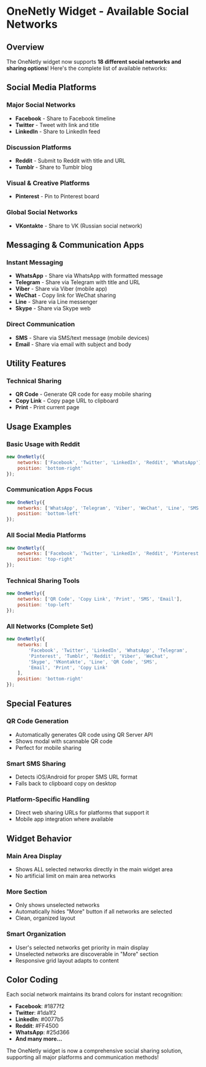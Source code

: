 # OneNetly Widget - Available Social Networks

## Overview
The OneNetly widget now supports **18 different social networks and sharing options**! Here's the complete list of available networks:

## Social Media Platforms

### Major Social Networks
- **Facebook** - Share to Facebook timeline
- **Twitter** - Tweet with link and title
- **LinkedIn** - Share to LinkedIn feed

### Discussion Platforms
- **Reddit** - Submit to Reddit with title and URL
- **Tumblr** - Share to Tumblr blog

### Visual & Creative Platforms
- **Pinterest** - Pin to Pinterest board

### Global Social Networks
- **VKontakte** - Share to VK (Russian social network)

## Messaging & Communication Apps

### Instant Messaging
- **WhatsApp** - Share via WhatsApp with formatted message
- **Telegram** - Share via Telegram with title and URL
- **Viber** - Share via Viber (mobile app)
- **WeChat** - Copy link for WeChat sharing
- **Line** - Share via Line messenger
- **Skype** - Share via Skype web

### Direct Communication
- **SMS** - Share via SMS/text message (mobile devices)
- **Email** - Share via email with subject and body

## Utility Features

### Technical Sharing
- **QR Code** - Generate QR code for easy mobile sharing
- **Copy Link** - Copy page URL to clipboard
- **Print** - Print current page

## Usage Examples

### Basic Usage with Reddit
```javascript
new OneNetly({
    networks: ['Facebook', 'Twitter', 'LinkedIn', 'Reddit', 'WhatsApp'],
    position: 'bottom-right'
});
```

### Communication Apps Focus
```javascript
new OneNetly({
    networks: ['WhatsApp', 'Telegram', 'Viber', 'WeChat', 'Line', 'SMS', 'Email'],
    position: 'bottom-left'
});
```

### All Social Media Platforms
```javascript
new OneNetly({
    networks: ['Facebook', 'Twitter', 'LinkedIn', 'Reddit', 'Pinterest', 'Tumblr'],
    position: 'top-right'
});
```

### Technical Sharing Tools
```javascript
new OneNetly({
    networks: ['QR Code', 'Copy Link', 'Print', 'SMS', 'Email'],
    position: 'top-left'
});
```

### All Networks (Complete Set)
```javascript
new OneNetly({
    networks: [
        'Facebook', 'Twitter', 'LinkedIn', 'WhatsApp', 'Telegram', 
        'Pinterest', 'Tumblr', 'Reddit', 'Viber', 'WeChat', 
        'Skype', 'VKontakte', 'Line', 'QR Code', 'SMS', 
        'Email', 'Print', 'Copy Link'
    ],
    position: 'bottom-right'
});
```

## Special Features

### QR Code Generation
- Automatically generates QR code using QR Server API
- Shows modal with scannable QR code
- Perfect for mobile sharing

### Smart SMS Sharing
- Detects iOS/Android for proper SMS URL format
- Falls back to clipboard copy on desktop

### Platform-Specific Handling
- Direct web sharing URLs for platforms that support it
- Mobile app integration where available

## Widget Behavior

### Main Area Display
- Shows ALL selected networks directly in the main widget area
- No artificial limit on main area networks

### More Section
- Only shows unselected networks
- Automatically hides "More" button if all networks are selected
- Clean, organized layout

### Smart Organization
- User's selected networks get priority in main display
- Unselected networks are discoverable in "More" section
- Responsive grid layout adapts to content

## Color Coding
Each social network maintains its brand colors for instant recognition:
- **Facebook**: #1877f2
- **Twitter**: #1da1f2
- **LinkedIn**: #0077b5
- **Reddit**: #FF4500
- **WhatsApp**: #25d366
- **And many more...**

The OneNetly widget is now a comprehensive social sharing solution, supporting all major platforms and communication methods!
